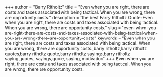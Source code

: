 +++
author = "Barry Ritholtz"
title = "Even when you are right, there are costs and taxes associated with being tactical. When you are wrong, there are opportunity costs."
description = "the best Barry Ritholtz Quote: Even when you are right, there are costs and taxes associated with being tactical. When you are wrong, there are opportunity costs."
slug = "even-when-you-are-right-there-are-costs-and-taxes-associated-with-being-tactical-when-you-are-wrong-there-are-opportunity-costs"
keywords = "Even when you are right, there are costs and taxes associated with being tactical. When you are wrong, there are opportunity costs.,barry ritholtz,barry ritholtz quotes,barry ritholtz quote,barry ritholtz sayings,barry ritholtz saying,quotes, sayings,quote, saying, motivation"
+++
Even when you are right, there are costs and taxes associated with being tactical. When you are wrong, there are opportunity costs.
